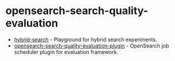 # opensearch-search-quality-evaluation

* [hybrid-search](https://github.com/o19s/opensearch-search-quality-evaluation/tree/main/hybrid-search) - Playground for hybrid search experiments.
* [opensearch-search-quality-evaluation-plugin](https://github.com/o19s/opensearch-search-quality-evaluation/tree/main/opensearch-search-quality-evaluation-plugin) - OpenSearch job scheduler plugin for evaluation framework.
